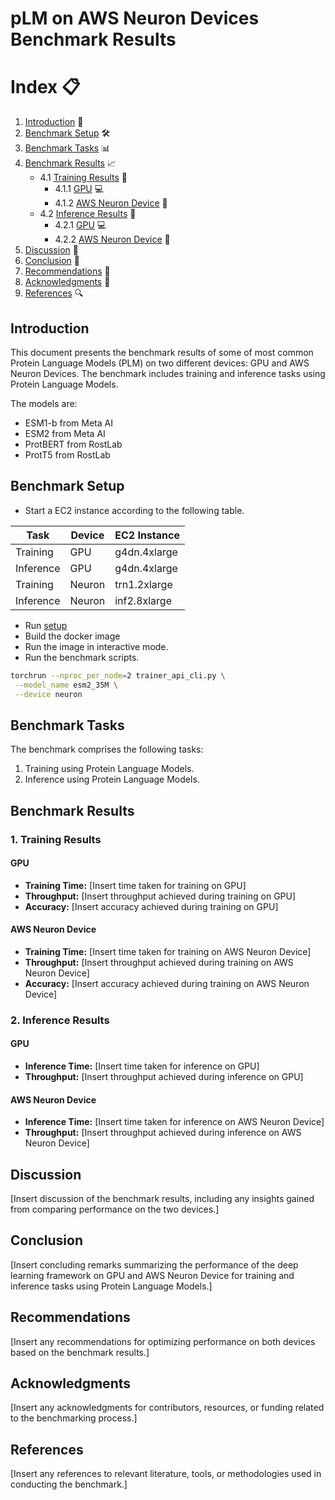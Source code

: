 # pLM on AWS Neuron Devices Benchmark Results

# Index 📋

1. [Introduction](#introduction) 📌
2. [Benchmark Setup](#benchmark-setup) 🛠️
3. [Benchmark Tasks](#benchmark-tasks) 📊
4. [Benchmark Results](#benchmark-results) 📈
    - 4.1 [Training Results](#training-results) 🚀
        - 4.1.1 [GPU](#gpu) 💻
        - 4.1.2 [AWS Neuron Device](#aws-neuron-device) 🧠
    - 4.2 [Inference Results](#inference-results) 🧠
        - 4.2.1 [GPU](#gpu-1) 💻
        - 4.2.2 [AWS Neuron Device](#aws-neuron-device-1) 🚀
5. [Discussion](#discussion) 💬
6. [Conclusion](#conclusion) 🎉
7. [Recommendations](#recommendations) 📝
8. [Acknowledgments](#acknowledgments) 🙏
9. [References](#references) 🔍

## Introduction
This document presents the benchmark results of some of most common Protein Language Models (PLM) on two different devices: GPU and AWS Neuron Devices. The benchmark includes training and inference tasks using Protein Language Models.

The models are:

- ESM1-b from Meta AI
- ESM2 from Meta AI
- ProtBERT from RostLab
- ProtT5 from RostLab

## Benchmark Setup
- Start a EC2 instance according to the following table.

| Task      | Device  | EC2 Instance  |
|-----------|---------|---------------|
| Training  | GPU     | g4dn.4xlarge   |
| Inference | GPU     | g4dn.4xlarge   |
| Training  | Neuron  | trn1.2xlarge  |
| Inference | Neuron  | inf2.8xlarge  |

- Run [setup](setup/configure_neuron.sh)
- Build the docker image
- Run the image in interactive mode.
- Run the benchmark scripts.

```bash
torchrun --nproc_per_node=2 trainer_api_cli.py \
 --model_name esm2_35M \
 --device neuron
```


## Benchmark Tasks
The benchmark comprises the following tasks:
1. Training using Protein Language Models.
2. Inference using Protein Language Models.

## Benchmark Results

### 1. Training Results

#### GPU
- **Training Time:** [Insert time taken for training on GPU]
- **Throughput:** [Insert throughput achieved during training on GPU]
- **Accuracy:** [Insert accuracy achieved during training on GPU]

#### AWS Neuron Device
- **Training Time:** [Insert time taken for training on AWS Neuron Device]
- **Throughput:** [Insert throughput achieved during training on AWS Neuron Device]
- **Accuracy:** [Insert accuracy achieved during training on AWS Neuron Device]

### 2. Inference Results

#### GPU
- **Inference Time:** [Insert time taken for inference on GPU]
- **Throughput:** [Insert throughput achieved during inference on GPU]

#### AWS Neuron Device
- **Inference Time:** [Insert time taken for inference on AWS Neuron Device]
- **Throughput:** [Insert throughput achieved during inference on AWS Neuron Device]

## Discussion
[Insert discussion of the benchmark results, including any insights gained from comparing performance on the two devices.]

## Conclusion
[Insert concluding remarks summarizing the performance of the deep learning framework on GPU and AWS Neuron Device for training and inference tasks using Protein Language Models.]

## Recommendations
[Insert any recommendations for optimizing performance on both devices based on the benchmark results.]

## Acknowledgments
[Insert any acknowledgments for contributors, resources, or funding related to the benchmarking process.]

## References
[Insert any references to relevant literature, tools, or methodologies used in conducting the benchmark.]
